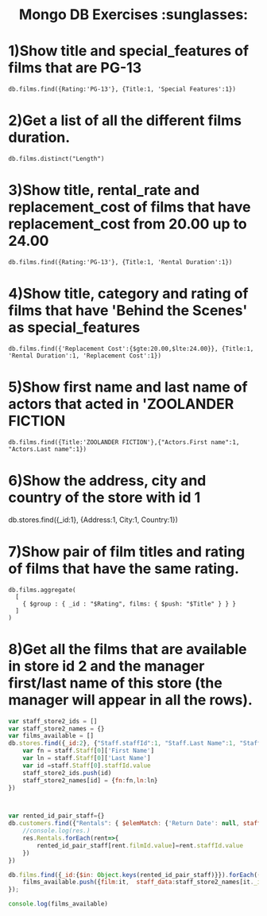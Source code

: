 <h1 align="center">Mongo DB Exercises :sunglasses:</h1>

# 1)Show title and special_features of films that are PG-13
```
db.films.find({Rating:'PG-13'}, {Title:1, 'Special Features':1})
```
# 2)Get a list of all the different films duration.
```
db.films.distinct("Length")
```
# 3)Show title, rental_rate and replacement_cost of films that have replacement_cost from 20.00 up to 24.00
```
db.films.find({Rating:'PG-13'}, {Title:1, 'Rental Duration':1})
```
# 4)Show title, category and rating of films that have 'Behind the Scenes' as special_features
```
db.films.find({'Replacement Cost':{$gte:20.00,$lte:24.00}}, {Title:1, 'Rental Duration':1, 'Replacement Cost':1})
```
# 5)Show first name and last name of actors that acted in 'ZOOLANDER FICTION
```
db.films.find({Title:'ZOOLANDER FICTION'},{"Actors.First name":1, "Actors.Last name":1})
```
# 6)Show the address, city and country of the store with id 1
db.stores.find({_id:1}, {Address:1, City:1, Country:1})

# 7)Show pair of film titles and rating of films that have the same rating.
```
db.films.aggregate(
  [
    { $group : { _id : "$Rating", films: { $push: "$Title" } } }
  ]
)
```

# 8)Get all the films that are available in store id 2 and the manager first/last name of this store (the manager will appear in all the rows).
```javascript
var staff_store2_ids = []
var staff_store2_names = {}
var films_available = []
db.stores.find({_id:2}, {"Staff.staffId":1, "Staff.Last Name":1, "Staff.First Name":1, _id:0}).forEach(staff=>{
    var fn = staff.Staff[0]['First Name']
    var ln = staff.Staff[0]['Last Name']
    var id =staff.Staff[0].staffId.value
    staff_store2_ids.push(id)
    staff_store2_names[id] = {fn:fn,ln:ln}
})



var rented_id_pair_staff={}
db.customers.find({"Rentals": { $elemMatch: {'Return Date': null, staffId:{$in:staff_store2_ids}} }}, {'Rentals.$': 1}).forEach(res=>{
    //console.log(res.)
    res.Rentals.forEach(rent=>{
        rented_id_pair_staff[rent.filmId.value]=rent.staffId.value
    }) 
})

db.films.find({_id:{$in: Object.keys(rented_id_pair_staff)}}).forEach((it)=> { 
    films_available.push({film:it,  staff_data:staff_store2_names[it._id.value]})
});

console.log(films_available)
```
